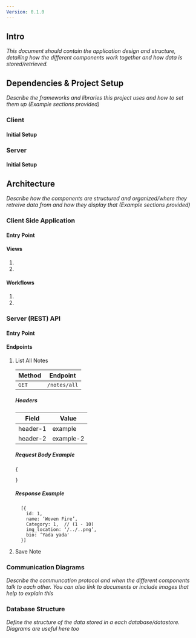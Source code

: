 ```yaml
---
Version: 0.1.0
---
```


## Intro
_This document should contain the application design and structure, detailing how the different components work together and how data is stored/retrieved._

## Dependencies & Project Setup
_Describe the frameworks and libraries this project uses and how to set them up (Example sections provided)_

### Client
#### Initial Setup

### Server
#### Initial Setup

## Architecture
_Describe how the components are structured and organized/where they retreive data from and how they display that (Example sections provided)_

### Client Side Application
#### Entry Point
#### Views
1.
2.
#### Workflows
1.
2.

### Server (REST) API
#### Entry Point
#### Endpoints

1.  List All Notes

    | Method | Endpoint |
    |-|-|
    | `GET` | `/notes/all`  |


    ##### Headers
    | Field            | Value          |
    |------------------|---|
    | header-1         | example |
    | header-2         | example-2 |

    ##### Request Body Example
    ```
    {

    }
    ```
    ##### Response Example
    ```
      [{
        id: 1,
        name: ‘Woven Fire’,
        Category: 1,  // (1 - 10)
        img_location: ‘/../..png’,
        bio: ‘Yada yada'
      }]
      ```  
2. Save Note


### Communication Diagrams
_Describe the communcation protocol and when the different components talk to each other. You can also link to documents or include images that help to explain this_

### Database Structure
_Define the structure of the data stored in a each database/datastore. Diagrams are useful here too_
